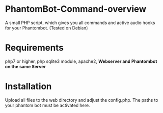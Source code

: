 # PhantomBot-Command-overview
A small PHP script, which gives you all commands and active audio hooks for your Phantombot. (Tested on Debian)

# Requirements
php7 or higher,
php sqlite3 module,
apache2,
**Webserver and Phantombot on the same Server**

# Installation
Upload all files to the web directory and adjust the config.php. The paths to your phantom bot must be activated here.
